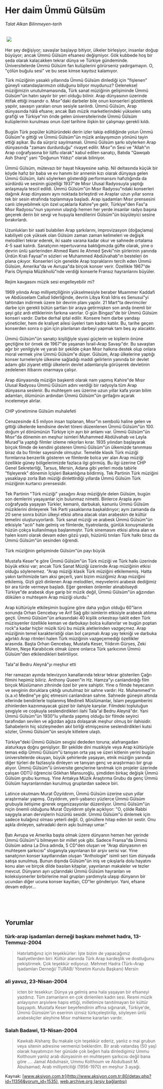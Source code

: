 # Her daim Ümmü Gülsüm

*Talat Alkan Bilinmeyen-tarih*

<div>
 <font>
  <img border="0" height="1" src="/web/20050307002422im_/http://www.aksiyon.com.tr/images/blank.gif"/>
 </font>
 <font class="content">
  <p>
   <img border="0" hspace="5" src="http://web.archive.org/web/20050307002422im_/http://www.aksiyon.com.tr/resim/488/22.jpg" vspace="5"/>
  </p>
 </font>
 <font class="content">
  Her şey değişiyor; savaşlar başlayıp bitiyor, ülkeler birleşiyor, insanlar doğup büyüyor; ancak Ümmü Gülsüm efsanesi değişmiyor. Gök kubbede hoş bir seda olarak kalacakken tekrar dünya ve Türkiye gündeminde. Üniversitelerde Ümmü Gülsüm fan kulüplerini görürseniz yadırgamayın. O, "çölün buğulu sesi" ve bu sese kimse  kayıtsız kalamıyor.
 </font>
 <br/>
 <p>
  <font class="content">
   Türk müziğinin yasaklı yıllarında Ümmü Gülsüm dinlediği için "fişlenen" güneyli vatandaşlarımızın olduğunu biliyor muydunuz? Geleneksel müziğimizin unutulmamasında, Türk sanat müziğinin gelişiminde Ümmü Gülsüm"ün hatırı sayılır bir yeri olduğu bilinir. Arap dünyasının üzerinde ittifak ettiği insandır o. Mısır"daki darbeler bile onun konserleri gözetilerek yapılır, savaşın yaraları onun sesiyle sarılırdı. Ümmü Gülsüm, Arap dünyasında hâlâ efsane; ancak Batı müzik marketlerindeki yükselen satış grafiği ve Türkiye"nin önde gelen üniversitelerinde Ümmü Gülsüm kulüplerinin kurulması onun özel tarihine ilişkin bir çalışmayı gerekli kıldı.
   <br>
    <br>
     Bugün Türk popüler kültüründeki derin izler takip edildiğinde yolun Ümmü Gülsüm"e gittiği ve Ümmü Gülsüm"ün müzik anlayışımızın yönünü tayin ettiği aşikar. Bu da sürpriz sayılmamalı. Ümmü Gülsüm şarkı söylerken Arap dünyasında "zamanı durdurduğu" rivayet edilir. Mısır"ın Sesi ve "Allah"ın Arap coğrafyasına bir lütfu olarak" kabul edilen sanatçı, Batıda "Qawqab Ash Sharq" yani "Doğunun Yıldızı" olarak biliniyor.
     <br>
      <br>
       Ümmü Gülsüm, mütevazı bir hayat hikayesine sahip. Nil deltasında küçük bir köyde hafız bir baba ve ev hanımı bir annenin kızı olarak dünyaya gelen Ümmü Gülsüm, ilahi söylerken gösterdiği performansını hafızlığında da sürdürdü ve sesinin güzelliği 1937"de Mısır Ulusal Radyosuyla yaptığı anlaşmayla tescil edildi. Ümmü Gülsüm"ün Mısır Radyosu"ndaki konserleri dağınık Arap dünyasını aynı noktada birleştirdi ve Araplar uzun yıllar sonra tek bir sesin etrafında toplanmaya başladı. Arap işadamları Mısır prensesini canlı izleyebilmek için özel uçaklarla Kahire"ye gelir, Türkiye"den Fas"a Mısır Radyosu"nun yayınının ulaştığı hemen her yerde insanlar radyo başına geçerek derin bir sevgi ve huşuyla kendilerini Gülsüm"ün büyüleyici sesine bırakırlardı.
       <br/>
       <br/>
       Uzunlukları bir saati bulabilen Arap şarkılarını, improvizasyon (doğaçlama) kabiliyeti çok yüksek olan Gülsüm zaman zaman kelimeleri ve değişik melodileri tekrar ederek, iki saate varana kadar okur ve sahnede ortalama 4-5 saat kalırdı. Sanatçının repertuvarına baktığımızda güfte olarak, yine o devrin ünlü şairlerinden Ahmed Rami ile Ahmed Şevki"nin şiirlerinin yanında Ürdün Kralı Faysal"ın sözleri ve Muhammed Abdülvahab"ın besteleri ön plana çıkıyor. Konserleri için genelde Arap topraklarını tercih eden Ümmü Gülsüm, Amerika"da ve Avrupa"da birçok konser verir. Özellikle 1967"de Paris Olympia Müzikholü"nde verdiği konserle Fransız hayranlarını büyüler.
       <br/>
       <br/>
       Rejim kavgasını müzik  sesi engelleyebilir mi?
       <br/>
       <br/>
       1969 yılında Arap milliyetçiliğinin yükselmesiyle beraber Muammer Kaddafi ve Abdüsselam Callud liderliğinde, devrin Libya Kralı İdris es Senusui"yi tahtından indirmek üzere bir devrim planı yapılır. 21 Mart"ta devrimciler darbe için gerekli bütün şartları bir araya getirmişken son anda önemli bir şeyi göz ardı ettiklerinin farkına varırlar. O gün Bingazi"de bir Ümmü Gülsüm konseri vardır. Darbe derhal iptal edilir. Konsere hem darbe yandaşı yöneticiler, hem de kraliyet ailesi üyeleri tam kadro katılır. Bu, tarihe geçen konserden sonra o gün için planlanan darbeyi yapmak tam beş ay alacaktır.
       <br/>
       <br/>
       Ümmü Gülsüm"ün sanatçı kişiliğiyle siyasi güçlerin ve kişilerin önüne geçtiğine bir örnek de 1967"de yaşanan İsrail-Arap Savaşı"dır. Bu savaştan ağır bir yenilgiyle ve yaralı bir şekilde çıkan Mısır halkına destek olup onlara moral vermek yine Ümmü Gülsüm"e düşer. Gülsüm, Arap ülkelerine yaptığı konser turneleriyle ülkesine sağladığı maddi gelirlerin yanında bir devlet adamı gibi ziyaret ettiği ülkelerin devlet adamlarıyla görüşerek devletinin zedelenen itibarını onarmaya çalışır.
       <br/>
       <br/>
       Arap dünyasında müziğin başkenti olarak nam yapmış Kahire"de Mısır Ulusal Radyosu Ümmü Gülsüm adını verdiği bir radyoyla tüm Arap dünyasına seslenir. Bu muhteşem ses üzerine uzun yıllar kafa yoran bilim adamları, ölümünün ardından Ümmü Gülsüm"ün gırtlağını açarak incelemeye alırlar.
       <br/>
       <br/>
       CHP yönetimine Gülsüm muhalefeti
       <br/>
       <br/>
       Cenazesinde 4.5 milyon insan toplanan, Mısır"ın sembolü haline gelen ve gittiği ülkelerde kendisine devlet töreni düzenlenen Ümmü Gülsüm"ün 100. doğum yıl dönümünün Türkiye için ayrı bir anlamı var. Ümmü Gülsüm"ün Mısır"da dönemin en meşhur isimleri Muhammed Abdülvahab ve Leyla Murad"la yaptığı filmler izleme rekorları kırar. 1935 yılından başlayarak birçok filmde de kendini gösteren Ümmü Gülsüm"ün ülkemizde tanınması biraz da bu filmler sayesinde olmuştur. Temelde klasik Türk müziği formlarına benzerlik gösteren ve filmlerde bolca yer alan Arap müziği özellikle güney bölgelerimizde fazlaca ilgi görmüş. Bu ilgi üzerine CHP Genel Sekreterliği, Tarsus, Mersin, Adana gibi yerleri moda tabirle "fişleyerek" dönemin İçişleri Bakanlığına bildirmiş. Tek Partinin Türk müziğini yasaklayıp zorla Batı müziği dinlettirdiği yıllarda Ümmü Gülsüm Türk müziğinin kurtarıcı prensesidir.
       <br/>
       <br/>
       Tek Partinin "Türk müziği" yasağını Arap müziğiyle delen Gülsüm, bugün son demlerini yaşayanlar için bulunmaz nimetti. Binlerce Arapla aynı coğrafyada yaşayan Türkler, kemanlı, darbukalı, kanunlu Ümmü Gülsüm müziklerini dinleyerek Tek Parti yasaklarına başkaldırıyor; aynı zamanda da 20 sene sonra bütün ülkeyi etkisi altına alacak olan arabeskin de kültür temelini oluşturuyorlardı. Türk sanat müziği ve arabesk Ümmü Gülsüm"ün etkisiyle "acılı" hale gelmiş ve filmlerde, tiyatrolarda, günlük konuşmalarda hüzün çokça kullanılmaya başlanmıştır. Türk sinemasını etkisi altına alan ve halen kısmi olarak devam eden gözü yaşlı, hüzünlü tınıları Türk halkı biraz da Ümmü Gülsüm"ün sesinden öğrendi.
       <br/>
       <br/>
       Türk müziğinin gelişiminde Gülsüm"ün payı büyük
       <br/>
       <br/>
       Mustafa Keser"e göre Ümmü Gülsüm"ün Türk müziği ve Türk halkı üzerinde büyük etkisi var; ancak Türk Sanat Müziği üzerinde Arap müziğinin etkisi olduğu söylenemez. "Arap müziği klasik Türk müziğini etkilememiş. Hatta yakın tarihimizde tam aksi geçerli, yani bizim müziğimiz Arap müziğini etkilemiş. Gizli gizli dinlenen Arap melodileri, meyvelerini arabesk dediğimiz bir ara türde vermeye başladı. Eğer gereken önlemler alınabilseydi Türkiye"de arabesk diye garip bir müzik değil, Ümmü Gülsüm"ün ağzından dökülen o muhteşem Arap müziği olurdu."
       <br/>
       <br/>
       Arap kültürüyle etkileşimin bugüne göre daha yoğun olduğu 60"ların sonunda Orhan Gencebay ve Arif Sağ gibi isimlerin etkisiyle arabesk atılıma geçti. Ümmü Gülsüm"ün arkasındaki 40 kişilik orkestrayı taklit eden Türk müzisyenler özellikle keman ve darbukayı bolca kullanırlar ve bugün poptan rock"a kadar hiçbir müzik türü bu müzik aletlerinden vazgeçmez. Arap müziğinin temel karakteristiği olan bol çarpmalı Arap yay tekniği ve darbuka ağırlıklı Arap ritmleri halen Türk müziğinin vazgeçemediği özellikler arasında. Başta Orhan Gencebay, Mustafa Keser, Yıldırım Gürses, Zeki Müren, Neşe Karaböcek olmak üzere onlarca Türk şarkıcının Ümmü Gülsüm"den etkilendikleri belirtiliyor.
       <br/>
       <br/>
       Tala"al Bedru Aleynâ"yı meşhur etti
       <br/>
       <br/>
       Her ramazan ayında televizyon kanallarında tekrar tekrar gösterilen Çağrı filmini hepimiz biliriz. Anthony Queen"in Hz. Hamza"yı canlandırdığı film birçok Müslümanın zihninde özel bir yere sahiptir. Yine o filmde heyecanın ve sevginin doruklara çıktığı unutulmaz bir sahne vardır: Hz. Muhammed"in (s.a.v) Medine"ye göç etmesini canlandıran sahne. Sahnede güneşin altında ellerinde bendirlerle toplanmış Medineli Müslümanlar, İslam peygamberini zihinlerden kazınmayacak güzel bir ilahiyle karşılar. Filmdeki topluluğun sevgiyle ve coşkuyla seslendirdikleri ilahi Tala"al Bedru Aleynâ"dır. Yani Ümmü Gülsüm"ün 1930"lu yıllarda yapmış olduğu bir filmde seyirci tarafından sevilen ve ağızdan ağıza dolaşarak meşhur olmuş bir ilahisidir. Sahabelerin hiç sözleşmeden akıl birliği etmişçesine seslendirdikleri kutsi sözler, Ümmü Gülsüm"ün sesiyle kitlelere ulaştı.
       <br/>
       <br/>
       Türkiye"deki Ümmü Gülsüm sevgisi dededen toruna; alafrangadan alaturkaya doğru genişliyor. Bir şekilde dini musikiyle veya Arap kültürüyle temas edip Ümmü Gülsüm"ü tanıyan orta yaş ve üzeri kitlenin yerini bugün üniversitelerde okuyan, büyük şehirlerde yaşayan, etnik müziğin yanında diğer türleri de fazlasıyla dinleyen ve tanıyan genç ve araştırmacı bir grup alıyor. Ümmü Gülsüm"ü üniversite gençlerine tanıtmak için projeler üzerinde çalışan ODTÜ öğrencisi Gökhan Mansuroğlu, şimdiden birkaç değişik Ümmü Gülsüm grubu kurmuş. Yine Antakya Müzik Araştırma Grubu  da genç Ümmü Gülsüm hayranlarından kurulmuş gruplardan sadece biri.
       <br/>
       <br/>
       Latince okutmanı Murat Özyıldırım, Ümmü Gülsüm üzerine uzun yıllar araştırmalar yapmış. Özyıldırım, yerli-yabancı yüzlerce Ümmü Gülsüm grubuyla iletişime girerek organizasyonlar düzenliyor. Ümmü Gülsüm"ün niçin önemli olduğunu Murat Özyıldırım şöyle açıklıyor: "O, çölde Rabbi saygıyla anan dervişlerin hüzünlü sesidir. Ümmü Gülsüm"ü dinlemek için sadece kulağınız olması yeterli değil. O, gönüllere hitap eden bir sestir. Onu aşkla dinleyen, sahradaki derin aşkı bulmayı umar."
       <br/>
       <br/>
       Batı Avrupa ve Amerika başta olmak üzere dünyanın hemen her yerinde Ümmü Gülsüm"ü bilmeyen bir millet yok gibi. Sadece Fransa"da Ümmü Gülsüm adına La Diva adında, 5 CD"den oluşan ve "Arap dünyasının en muhteşem şarkıcısı" sloganıyla yayınlanan bir arşiv serisi var. Yine sanatçının konser kayıtlarından oluşan "Anthologie" isimli seri tüm dünyada satışa sunulmuş. Bunun dışında Gülsüm"ün iniş ve çıkışlarla dolu hayatını konu alan ve birçok dilde basılan kitaplar, yayınlanan makaleler ve tezler mevcut. Dünyanın ayrı uçlarındaki Ümmü Gülsüm hayranları ve koleksiyonerler birbirlerine mail grupları yardımıyla ulaşıp dünyanın bir ucundan diğer ucuna konser kayıtları, CD"ler gönderiyor. Yani, efsane devam ediyor...
       <br/>
      </br>
     </br>
    </br>
   </br>
  </font>
 </p>
</div>


## Yorumlar

### türk-arap işadamları derneği başkanı mehmet hadra, 13-Temmuz-2004
> Hatırlattığınız için teşekkürler: 
> İşte bizim de  yapacağımız faaliyetlerden biri: Kültür alanında Türk Arap kardeşlik ve dostluğunu pekiştirmek. Çok teşekkür ediyoruz. Mehmet Hadra (Türk–Arap İşadamları Derneği/ TURAB/  Yönetim Kurulu Başkanı) Mersin

### ali yavuz, 23-Nisan-2004
> icten bir tesekkur: 
> Dünya ya gelmiş ama hala yaşayan bir efsaneyi yazdınız. Tüm zamanların en çok dinlenilen kadın sesi. Resmi müzik anlayışının arşivlere hapis ettiği, milletimize tanıtılmayan bir kültür başyapıtı. Mustafa Keser beyefendinin affına sığınarak, Türkiye'de, Ümmü Gümsüm'ün eserinin izinsiz türkçeleştirilip, söyleyen ünlü arabeskçiler  aleyhine Mısır mahkeme kararları vardır.

### Salah Badawi, 13-Nisan-2004
> Kawkab Alsharq: 
> Bu makale için teşekkür ederiz, yanlız o mai grubun veya sitenin adresine vermenizi beklerdim. Bir arab vatandaş (50 yaş) olarak hayatımızın her günüde çok beğen hala dinledigimiz Ummu Kolthoum yanlız arab dünyasinin en muhteşem şarkıcısı değil bana göre .... Jamal Abdulnasir, Ummu Kolthoum ve Abdulbasit M. Abulsamad; Arab milliyetciliği (1956-1970) en meşhur 3 ayaği.

Kaynak: [www.aksiyon.com.tr](http://www.aksiyon.com.tr:80/detay.php?id=11356&yorum_id=1535), [web.archive.org (arşiv bağlantısı)](http://web.archive.org/web/20050307002422/http://www.aksiyon.com.tr:80/detay.php?id=11356&yorum_id=1535)
